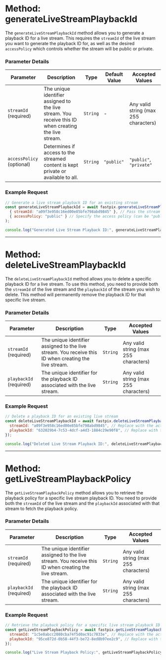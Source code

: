 # Method: generateLiveStreamPlaybackId

The `generateLiveStreamPlaybackId` method allows you to generate a playback ID for a live stream. This requires the `streamId` of the live stream you want to generate the playback ID for, as well as the desired `accessPolicy` which controls whether the stream will be public or private.

### **Parameter Details**

| **Parameter**   | **Description**                                                              | **Type**   | **Default Value** | **Accepted Values**                |
| --------------- | ---------------------------------------------------------------------------- | --------- | ----------------- | ---------------------------------- |
| `streamId` (required) | The unique identifier assigned to the live stream. You receive this ID when creating the live stream. | `String`  | -                 | Any valid string (max 255 characters) |
| `accessPolicy` (optional) | Determines if access to the streamed content is kept private or available to all. | `String`  | `"public"`        | `"public"`, `"private"`            |

### **Example Request**

```javascript
// Generate a live stream playback ID for an existing stream
const generateLiveStreamPlaybackId = await fastpix.generateLiveStreamPlaybackId(
  { streamId: "a09f3e958c16ed00e85bfe798abd9845" }, // Pass the stream ID for which the playback ID is to be generated
  { accessPolicy: "public" } // Specify the access policy (can be "public" or "private")
);

console.log("Generated Live Stream Playback ID:", generateLiveStreamPlaybackId);
```

--- 

# Method: deleteLiveStreamPlaybackId

The `deleteLiveStreamPlaybackId` method allows you to delete a specific playback ID for a live stream. To use this method, you need to provide both the `streamId` of the live stream and the `playbackId` of the stream you wish to delete. This method will permanently remove the playback ID for that specific live stream.

### **Parameter Details**

| **Parameter**   | **Description**                                                              | **Type**   | **Accepted Values**                |
| --------------- | ---------------------------------------------------------------------------- | --------- | ---------------------------------- |
| `streamId` (required) | The unique identifier assigned to the live stream. You receive this ID when creating the live stream. | `String`  | Any valid string (max 255 characters) |
| `playbackId` (required) | The unique identifier for the playback ID associated with the live stream. | `String`  | Any valid string (max 255 characters) |

### **Example Request**

```javascript
// Delete a playback ID for an existing live stream
const deleteLiveStreamPlaybackId = await fastpix.deleteLiveStreamPlaybackId({
  streamId: "a09f3e958c16ed00e85bfe798abd9845", // Replace with the actual stream ID
  playbackId: "632029b4-7c53-4dcf-a4d3-1884c29e90f8", // Replace with the actual playback ID
});

console.log("Deleted Live Stream Playback ID:", deleteLiveStreamPlaybackId);
```

---

# Method: getLiveStreamPlaybackPolicy

The `getLiveStreamPlaybackPolicy` method allows you to retrieve the playback policy for a specific live stream playback ID. You need to provide both the `streamId` of the live stream and the `playbackId` associated with that stream to fetch the playback policy.

### **Parameter Details**

| **Parameter**   | **Description**                                                              | **Type**   | **Accepted Values**                |
| --------------- | ---------------------------------------------------------------------------- | --------- | ---------------------------------- |
| `streamId` (required)   | The unique identifier assigned to the live stream. You receive this ID when creating the live stream. | `String`   | Any valid string (max 255 characters) |
| `playbackId` (required) | The unique identifier for the playback ID associated with the live stream. | `String`   | Any valid string (max 255 characters) |

### **Example Request**

```javascript
// Retrieve the playback policy for a specific live stream playback ID
const getLiveStreamPlaybackPolicy = await fastpix.getLiveStreamPlaybackPolicy({
  streamId: "1c5e8abcc2080cba74f5d0ac91c7833e", // Replace with the actual stream ID
  playbackId: "95ce872d-0b58-44f3-be72-8ed8b97ee2c9", // Replace with the actual playback ID
});

console.log("Live Stream Playback Policy:", getLiveStreamPlaybackPolicy);
```
